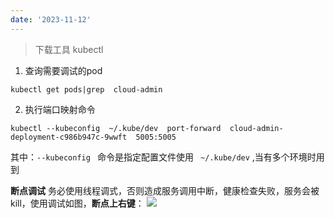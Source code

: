 ```yaml
--- 
date: '2023-11-12'
---
```



>下载工具 kubectl 

1.  查询需要调试的pod
``` 
kubectl get pods|grep  cloud-admin
```
2. 执行端口映射命令
```
kubectl --kubeconfig  ~/.kube/dev  port-forward  cloud-admin-deployment-c986b947c-9wwft  5005:5005
```
其中：`--kubeconfig ` 命令是指定配置文件使用 ` ~/.kube/dev` ,当有多个环境时用到

**断点调试**
务必使用线程调式，否则造成服务调用中断，健康检查失败，服务会被kill，使用调试如图，**断点上右键**：
![](https://codehelp.vip/upload/debug.jpeg)
